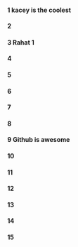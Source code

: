 #### 1 kacey is the coolest 

#### 2
#### 3 Rahat 1
#### 4
#### 5
#### 6
#### 7
#### 8
#### 9 Github is awesome
#### 10
#### 11
#### 12
#### 13
#### 14
#### 15